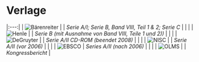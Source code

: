 # Verlage

|:---:|
| ![Bärenreiter](/images/publications/baerenreiter.png) |
| *Serie A/I; Serie B, Band VIII, Teil 1 & 2; Serie C* |
| |
| ![Henle](/images/publications/henle.png) |
| *Serie B (mit Ausnahme von Band VIII, Teile 1 und 2))* |
| |
| ![DeGruyter](/images/publications/degruyer.png) |
| *Serie A/II CD-ROM (beendet 2008)* |
| |
| ![NISC](/images/publications/nisc.png) |
| *Serie A/II (vor 2006)* |
| |
| ![EBSCO](/images/publications/ebsco.png)
| *Series A/II (nach 2006)* |
| |
| ![OLMS](/images/publications/olms.png) |
| *Kongressbericht* |